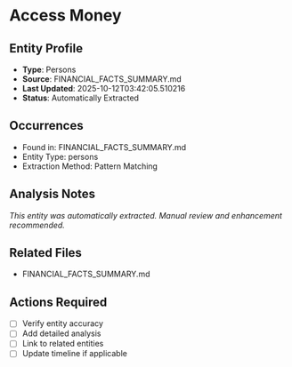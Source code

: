 # Access Money

## Entity Profile
- **Type**: Persons
- **Source**: FINANCIAL_FACTS_SUMMARY.md
- **Last Updated**: 2025-10-12T03:42:05.510216
- **Status**: Automatically Extracted

## Occurrences
- Found in: FINANCIAL_FACTS_SUMMARY.md
- Entity Type: persons
- Extraction Method: Pattern Matching

## Analysis Notes
*This entity was automatically extracted. Manual review and enhancement recommended.*

## Related Files
- FINANCIAL_FACTS_SUMMARY.md

## Actions Required
- [ ] Verify entity accuracy
- [ ] Add detailed analysis
- [ ] Link to related entities
- [ ] Update timeline if applicable
